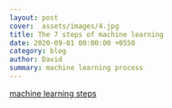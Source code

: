 ```yaml
---
layout: post
cover:  assets/images/4.jpg
title: The 7 steps of machine learning
date: 2020-09-01 00:00:00 +0550
category: blog
author: David
summary: machine learning process
---
```


[machine learning steps](https://towardsdatascience.com/the-7-steps-of-machine-learning-2877d7e5548e)

